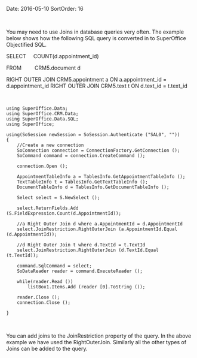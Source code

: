 Date: 2016-05-10
SortOrder: 16

 

You may need to use Joins in database queries very often. The example below shows how the following SQL query is converted in to SuperOffice Objectified SQL.

SELECT     COUNT(d.appointment\_id)

FROM         CRM5.document d

RIGHT OUTER JOIN CRM5.appointment a ON a.appointment\_id = d.appointment\_id RIGHT OUTER JOIN CRM5.text t ON d.text\_id = t.text\_id

 

```
using SuperOffice.Data;
using SuperOffice.CRM.Data;
using SuperOffice.Data.SQL;
using SuperOffice;
 
using(SoSession newSession = SoSession.Authenticate ("SAL0", ""))
{
    //Create a new connection
    SoConnection connection = ConnectionFactory.GetConnection ();
    SoCommand command = connection.CreateCommand ();
 
    connection.Open ();
       
    AppointmentTableInfo a = TablesInfo.GetAppointmentTableInfo ();
    TextTableInfo t = TablesInfo.GetTextTableInfo ();
    DocumentTableInfo d = TablesInfo.GetDocumentTableInfo ();
 
    Select select = S.NewSelect ();
 
    select.ReturnFields.Add
(S.FieldExpression.Count(d.AppointmentId));
 
    //a Right Outer Join d where a.AppointmentId = d.AppointmentId
    select.JoinRestriction.RightOuterJoin (a.AppointmentId.Equal
(d.AppointmentId));
 
    //d Right Outer Join t where d.TextId = t.TextId
    select.JoinRestriction.RightOuterJoin (d.TextId.Equal
(t.TextId));
 
    command.SqlCommand = select;
    SoDataReader reader = command.ExecuteReader ();
 
    while(reader.Read ())
        listBox1.Items.Add (reader [0].ToString ());
 
    reader.Close ();
    connection.Close ();
 
}
```

 

You can add joins to the JoinRestriction property of the query. In the above example we have used the RightOuterJoin. Similarly all the other types of Joins can be added to the query.  
